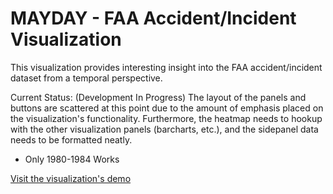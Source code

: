 MAYDAY - FAA Accident/Incident Visualization
======================

This visualization provides interesting insight into the FAA accident/incident dataset from a temporal perspective.

Current Status: (Development In Progress) The layout of the panels and buttons are scattered at this point due to the amount of emphasis placed on the visualization's functionality. Furthermore, the heatmap needs to hookup with the other visualization panels (barcharts, etc.), and the sidepanel data needs to be formatted neatly.

* Only 1980-1984 Works

[Visit the visualization's demo](http://maydayviz.azurewebsites.net/)